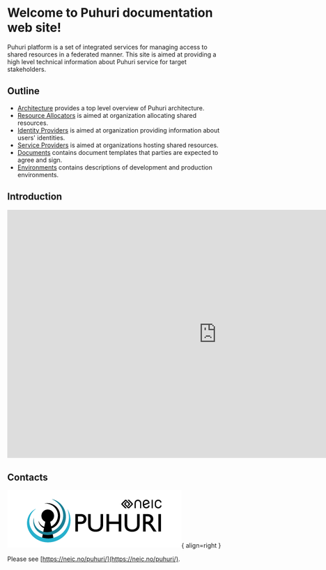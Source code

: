 # Welcome to Puhuri documentation web site!


Puhuri platform is a set of integrated services for managing access to shared resources in a federated manner.
This site is aimed at providing a high level technical information about Puhuri service for target stakeholders.



## Outline

- [Architecture](architecture.md) provides a top level overview of Puhuri architecture.
- [Resource Allocators](resource-allocators.md) is aimed at organization allocating shared resources.
- [Identity Providers](idp_integration/index.md) is aimed at organization providing information about users' identities.
- [Service Providers](service-providers.md) is aimed at organizations hosting shared resources.
- [Documents](documents.md) contains document templates that parties are expected to agree and sign.
- [Environments](environments.md) contains descriptions of development and production environments.


## Introduction

<iframe src="https://docs.google.com/presentation/d/e/2PACX-1vSm0gNavR8AIqfe_FQwDCWFXwGReX8NeIMbN-RFQo2IV1QPeq5oG-2ESb3S2Sq5ipyDoMwg7RALB3Q9/embed?start=false&loop=false&delayms=3000" frameborder="0" width="960" height="569" allowfullscreen="true" mozallowfullscreen="true" webkitallowfullscreen="true"></iframe>

## Contacts

![Placeholder](assets/logo.png){ align=right }

Please see [https://neic.no/puhuri/](https://neic.no/puhuri/).

